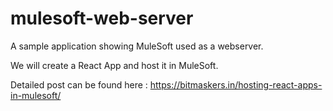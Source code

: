 # mulesoft-web-server
A sample application showing MuleSoft used as a webserver.

We will create a React App and host it in MuleSoft.

Detailed post can be found here : https://bitmaskers.in/hosting-react-apps-in-mulesoft/
